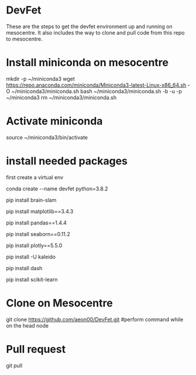 # DevFet
These are the steps to get the devfet environment up and running on mesocentre. It also includes the way to clone and pull code from this repo to mesocentre.

# Install miniconda on mesocentre
mkdir -p ~/miniconda3
wget https://repo.anaconda.com/miniconda/Miniconda3-latest-Linux-x86_64.sh -O ~/miniconda3/miniconda.sh
bash ~/miniconda3/miniconda.sh -b -u -p ~/miniconda3
rm ~/miniconda3/miniconda.sh

# Activate miniconda
source ~/miniconda3/bin/activate

# install needed packages
first create a virtual env

conda create --name devfet python=3.8.2

pip install brain-slam

pip install matplotlib==3.4.3

pip install pandas==1.4.4

pip install seaborn==0.11.2

pip install plotly==5.5.0

pip install -U kaleido

pip install dash

pip install scikit-learn

# Clone on Mesocentre
git clone https://github.com/aeon00/DevFet.git #perform command while on the head node

# Pull request
git pull



